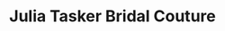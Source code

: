 ---
title: "Julia Tasker Bridal Couture"
url: /bowness-on-windermere/julia-tasker-bridal-couture/
shop: Kleidung
---